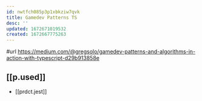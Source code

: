 ```yaml
---
id: nwtfch085p3p1xbkziw7qvk
title: Gamedev Patterns TS
desc: ''
updated: 1672671019532
created: 1672667775263
---
```


#url https://medium.com/@gregsolo/gamedev-patterns-and-algorithms-in-action-with-typescript-d29b913858e

## [[p.used]] 

- [[prdct.jest]]
